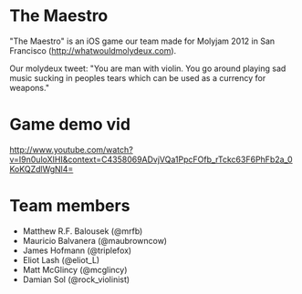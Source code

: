 # The Maestro

"The Maestro" is an iOS game our team made for Molyjam 2012 in San Francisco (http://whatwouldmolydeux.com).

Our molydeux tweet: "You are man with violin. You go around playing sad music sucking in peoples tears which can be used as a currency for weapons."

# Game demo vid
http://www.youtube.com/watch?v=I9n0uloXIHI&context=C4358069ADvjVQa1PpcFOfb_rTckc63F6PhFb2a_0KoKQZdlWgNl4=

# Team members
   * Matthew R.F. Balousek (@mrfb)
   * Mauricio Balvanera (@maubrowncow)
   * James Hofmann (@triplefox)
   * Eliot Lash (@eliot_L)
   * Matt McGlincy (@mcglincy)
   * Damian Sol (@rock_violinist)

